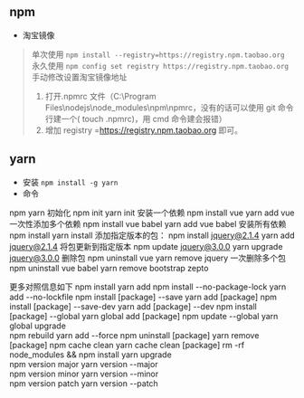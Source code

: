 ## npm

- 淘宝镜像

> 单次使用 `npm install --registry=https://registry.npm.taobao.org`
> 永久使用 `npm config set registry https://registry.npm.taobao.org`
> 手动修改设置淘宝镜像地址
>
> 1.  打开.npmrc 文件（C:\Program Files\nodejs\node_modules\npm\npmrc，没有的话可以使用 git 命令行建一个( touch .npmrc)，用 cmd 命令建会报错）
> 2.  增加 registry =https://registry.npm.taobao.org 即可。

## yarn

- 安装
  `npm install -g yarn`
- 命令

npm yarn
初始化
npm init yarn init
安装一个依赖
npm install vue yarn add vue
一次性添加多个依赖
npm install vue babel yarn add vue babel
安装所有依赖
npm install yarn install
添加指定版本的包：
npm install jquery@2.1.4 yarn add jquery@2.1.4
将包更新到指定版本
npm update jquery@3.0.0 yarn upgrade jquery@3.0.0
删除包
npm uninstall vue yarn remove jquery
一次删除多个包
npm uninstall vue babel yarn remove bootstrap zepto

更多对照信息如下
npm install yarn add
npm install --no-package-lock yarn add --no-lockfile
npm install [package] --save yarn add [package]
npm install [package] --save-dev yarn add [package] --dev
npm install [package] --global yarn global add [package]
npm update --global yarn global upgrade  
npm rebuild yarn add --force
npm uninstall [package] yarn remove [package]
npm cache clean yarn cache clean [package]
rm -rf node_modules && npm install yarn upgrade  
npm version major yarn version --major  
npm version minor yarn version --minor  
npm version patch yarn version --patch
